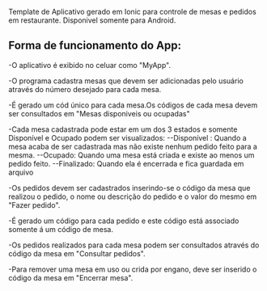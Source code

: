 Template de Aplicativo gerado em Ionic para controle de mesas e pedidos em restaurante. Disponivel somente para Android.

## Forma de funcionamento do App:

-O aplicativo é exibido no celuar como "MyApp".

-O programa cadastra mesas que devem ser adicionadas pelo usuário através do número desejado para cada mesa.

-É gerado um cód único para cada mesa.Os códigos de cada mesa devem ser consultados em "Mesas disponiveis ou ocupadas"

-Cada mesa cadastrada pode estar em um dos 3 estados e somente Disponível e Ocupado podem ser visualizados: 
   --Disponível : Quando a mesa acaba de ser cadastrada mas não existe nenhum pedido feito para a mesma.
   --Ocupado: Quando uma mesa está criada e existe ao menos um pedido feito.
   --Finalizado: Quando ela é encerrada e fica guardada em arquivo

-Os pedidos devem ser cadastrados inserindo-se o código da mesa que realizou o pedido, o nome ou descrição do pedido e o valor do mesmo em "Fazer pedido".

-É gerado um código para cada pedido e este código está associado somente á um código de mesa.

-Os pedidos realizados para cada mesa podem ser consultados através do código da mesa em "Consultar pedidos".

-Para remover uma mesa em uso ou crida por engano, deve ser inserido o código da mesa em "Encerrar mesa".



